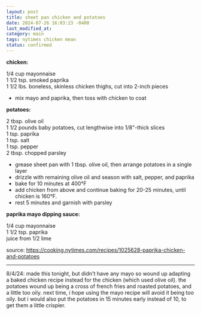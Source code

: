 ```yaml
---
layout: post
title: sheet pan chicken and potatoes
date: 2024-07-26 16:03:23 -0400
last_modified_at: 
category: main
tags: nytimes chicken mean
status: confirmed
---
```


**chicken:**

1/4 cup mayonnaise  
1 1/2 tsp. smoked paprika  
1 1/2 lbs. boneless, skinless chicken thighs, cut into 2-inch pieces  
* mix mayo and paprika, then toss with chicken to coat

**potatoes:**

2 tbsp. olive oil  
1 1/2 pounds baby potatoes, cut lengthwise into 1/8"-thick slices  
1 tsp. paprika  
1 tsp. salt  
1 tsp. pepper  
2 tbsp. chopped parsley  
* grease sheet pan with 1 tbsp. olive oil, then arrange potatoes in a single layer
* drizzle with remaining olive oil and season with salt, pepper, and paprika
* bake for 10 minutes at 400°F
* add chicken from above and continue baking for 20-25 minutes, until chicken is
  160°F.
* rest 5 minutes and garnish with parsley

**paprika mayo dipping sauce:**

1/4 cup mayonnaise  
1 1/2 tsp. paprika  
juice from 1/2 lime  

source: <https://cooking.nytimes.com/recipes/1025628-paprika-chicken-and-potatoes>

---

8/4/24: made this tonight, but didn't have any mayo so wound up adapting a baked
chicken recipe instead for the chicken (which used olive oil). the potatoes wound up
being a cross of french fries and roasted potatoes, and a little too oily. next time,
i hope using the mayo recipe will avoid it being too oily. but i would also put the
potatoes in 15 minutes early instead of 10, to get them a little crispier.
